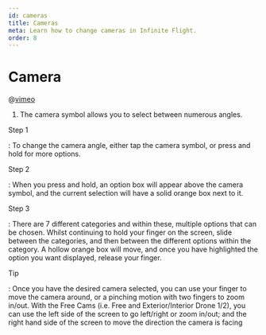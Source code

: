 ```yaml
---
id: cameras
title: Cameras
meta: Learn how to change cameras in Infinite Flight.
order: 8
---
```


# Camera

@[vimeo](389091484)



1. The camera symbol allows you to select between numerous angles.

   

Step 1

: To change the camera angle, either tap the camera symbol, or press and hold for more options.

Step 2

: When you press and hold, an option box will appear above the camera symbol, and the current selection will have a solid orange box next to it.

Step 3

: There are 7 different categories and within these, multiple options that can be chosen. Whilst continuing to hold your finger on the screen, slide between the categories, and then between the different options within the category. A hollow orange box will move, and once you have highlighted the option you want displayed, release your finger.



Tip

: Once you have the desired camera selected, you can use your finger to move the camera around, or a pinching motion with two fingers to zoom in/out. With the Free Cams (i.e. Free and Exterior/Interior Drone 1/2), you can use the left side of the screen to go left/right or zoom in/out; and the right hand side of the screen to move the direction the camera is facing
